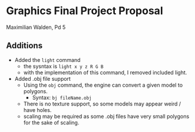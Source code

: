 # Graphics Final Project Proposal

Maximilian Walden, Pd 5

## Additions

- Added the `light` command
  - the sysntax is `light x y z R G B`
  - with the implementation of this command, I removed included light.
- Added .obj file support
  - Using the `obj` command, the engine can convert a given model to polygons.
    - Syntax: `bj fileName.obj`
  - There is no texture support, so some models may appear weird / have holes.
  - scaling may be required as some .obj files have very small polygons for the sake of scaling.

